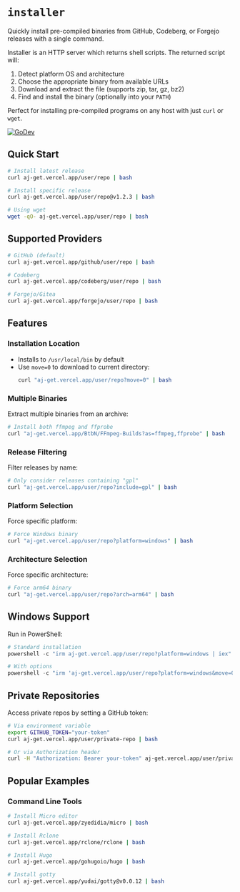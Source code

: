 
# `installer`

Quickly install pre-compiled binaries from GitHub, Codeberg, or Forgejo releases with a single command.

Installer is an HTTP server which returns shell scripts. The returned script will:
1. Detect platform OS and architecture
2. Choose the appropriate binary from available URLs
3. Download and extract the file (supports zip, tar, gz, bz2)
4. Find and install the binary (optionally into your `PATH`)

Perfect for installing pre-compiled programs on any host with just `curl` or `wget`.

[![GoDev](https://img.shields.io/static/v1?label=godoc&message=reference&color=00add8)](https://pkg.go.dev/github.com/aljabri00056/installer)

## Quick Start

```sh
# Install latest release
curl aj-get.vercel.app/user/repo | bash

# Install specific release
curl aj-get.vercel.app/user/repo@v1.2.3 | bash

# Using wget
wget -qO- aj-get.vercel.app/user/repo | bash
```

## Supported Providers

```sh
# GitHub (default)
curl aj-get.vercel.app/github/user/repo | bash

# Codeberg
curl aj-get.vercel.app/codeberg/user/repo | bash

# Forgejo/Gitea
curl aj-get.vercel.app/forgejo/user/repo | bash
```

## Features

### Installation Location
- Installs to `/usr/local/bin` by default
- Use `move=0` to download to current directory:
  ```sh
  curl "aj-get.vercel.app/user/repo?move=0" | bash
  ```

### Multiple Binaries
Extract multiple binaries from an archive:
```sh
# Install both ffmpeg and ffprobe
curl "aj-get.vercel.app/BtbN/FFmpeg-Builds?as=ffmpeg,ffprobe" | bash
```

### Release Filtering
Filter releases by name:
```sh
# Only consider releases containing "gpl"
curl "aj-get.vercel.app/user/repo?include=gpl" | bash
```

### Platform Selection
Force specific platform:
```sh
# Force Windows binary
curl "aj-get.vercel.app/user/repo?platform=windows" | bash
```

### Architecture Selection
Force specific architecture:
```sh
# Force arm64 binary
curl "aj-get.vercel.app/user/repo?arch=arm64" | bash
```

## Windows Support
Run in PowerShell:
```powershell
# Standard installation
powershell -c "irm aj-get.vercel.app/user/repo?platform=windows | iex"

# With options
powershell -c "irm 'aj-get.vercel.app/user/repo?platform=windows&move=0' | iex"
```

## Private Repositories
Access private repos by setting a GitHub token:
```sh
# Via environment variable
export GITHUB_TOKEN="your-token"
curl aj-get.vercel.app/user/private-repo | bash

# Or via Authorization header
curl -H "Authorization: Bearer your-token" aj-get.vercel.app/user/private-repo | bash
```

## Popular Examples

### Command Line Tools
```sh
# Install Micro editor
curl aj-get.vercel.app/zyedidia/micro | bash

# Install Rclone
curl aj-get.vercel.app/rclone/rclone | bash

# Install Hugo
curl aj-get.vercel.app/gohugoio/hugo | bash

# Install gotty
curl aj-get.vercel.app/yudai/gotty@v0.0.12 | bash
```
